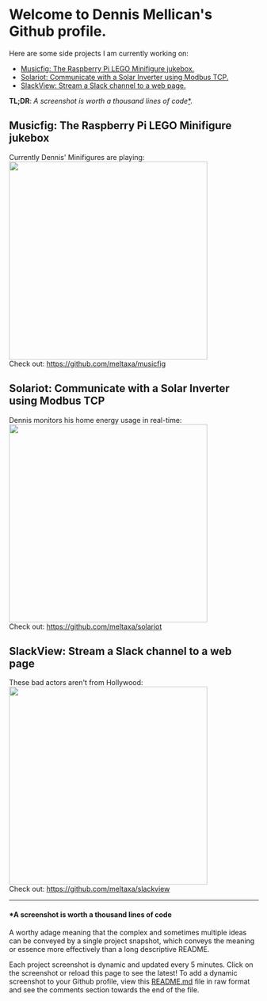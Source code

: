 # Welcome to Dennis Mellican's Github profile. 

Here are some side projects I am currently working on:

* <a href="#musicfig-the-raspberry-pi-lego-minifigure-jukebox">Musicfig: The Raspberry Pi LEGO Minifigure jukebox.</a>
* <a href="#solariot-communicate-with-a-solar-inverter-using-modbus-tcp">Solariot: Communicate with a Solar Inverter using Modbus TCP.</a>
* <a href="#slackview-stream-a-slack-channel-to-a-web-page">SlackView: Stream a Slack channel to a web page.</a>

<b>TL;DR</b>: <i>A screenshot is worth a thousand lines of code</i><a href="https://github.com/meltaxa/meltaxa/blob/master/README.md#a-screenshot-is-worth-a-thousand-lines-of-code">*</a>.

## Musicfig: The Raspberry Pi LEGO Minifigure jukebox
<p align="left">
Currently Dennis' Minifigures are playing:<br>
<img src="https://musicfig.com/images/nowplaying.png?github=profile" width=400px><br>
Check out: <a href="https://github.com/meltaxa/musicfig">https://github.com/meltaxa/musicfig</a>
</p>

## Solariot: Communicate with a Solar Inverter using Modbus TCP
<p align="left">
Dennis monitors his home energy usage in real-time:<br>
<img src="https://mellican.com/images/solarspy-live.png?github=profile" width=400px><br>
Check out: <a href="https://github.com/meltaxa/solariot">https://github.com/meltaxa/solariot</a>
</p>

## SlackView: Stream a Slack channel to a web page
<p align="left">
These bad actors aren't from Hollywood:<br>
<img src="https://mellican.com/images/badactors.png?github=profile" width=400px><br>
Check out: <a href="https://github.com/meltaxa/slackview">https://github.com/meltaxa/slackview</a>
</p>

<hr/>

#### *A screenshot is worth a thousand lines of code
A worthy adage meaning that the complex and sometimes multiple ideas can be conveyed by a single project snapshot, which conveys the meaning or essence more effectively than a long descriptive README.

Each project screenshot is dynamic and updated every 5 minutes. Click on the screenshot or reload this page to see the latest! To add a dynamic screenshot to your Github profile, view this <a href="https://github.com/meltaxa/meltaxa/raw/master/README.md">README.md</a> file in raw format and see the comments section towards the end of the file.

<!---
To add a dynamic screenshot to your Github profile
==================================================

Dynamic images are served from a web server. The screenshots are taken periodically by Puppeteer.
The web server must disable caching for the images using headers. Any CDN must respect these headers.
Github uses it's own CDN service called Camo. You may need to purge any images in it's cache too.

Instructions are for Ubuntu systems. Ironically, a screenshot doesn't cover 100 comment lines in these instructions. :-)

# Install Google Chrome
sudo apt-get install libxss1 libappindicator1 libindicator7
wget https://dl.google.com/linux/direct/google-chrome-stable_current_amd64.deb
sudo dpkg -i google-chrome*.deb  # Might show "errors", fixed by next line
sudo apt-get install -f

# Install Node Stable (v10)
curl -sL https://deb.nodesource.com/setup_10.x | sudo -E bash -
sudo apt-get install -y nodejs

# Run Chrome as a background process
# https://chromium.googlesource.com/chromium/src/+/lkgr/headless/README.md
# --disable-gpu currently required, see link above
google-chrome --headless --hide-scrollbars --remote-debugging-port=9222 --disable-gpu &

# Install script dependencies
npm install chrome-remote-interface minimist

# Install Puppeteer
npm i puppeteer

# Install fs
npm i fs

# Use Puppeteer to take the screenshots of the website. Because we are saving directly to the 
# web site folder, using symlinks will reduce a race condition when the same file is being 
# accessed and written to at the same time. Save this file as
# <PATH_TO>/website-screenshot.js:

const puppeteer = require('puppeteer');
const fs = require('fs');

var ts_hms = new Date();
var timestamp = ts_hms.getFullYear() +
    ("0" + (ts_hms.getMonth() + 1)).slice(-2) +
    ("0" + (ts_hms.getDate())).slice(-2) + '-' +
    ("0" + ts_hms.getHours()).slice(-2) +
    ("0" + ts_hms.getMinutes()).slice(-2);

function callback(err) {
}

(async () => {
  const browser = await puppeteer.launch({ignoreHTTPSErrors: true});
  const page = await browser.newPage();
  await page.setCacheEnabled(false);
  await page.setDefaultNavigationTimeout(120000);

  let VIEWPORT = { width: 1280, height: 1270, deviceScaleFactor: 1 }; 
  await page.setViewport(VIEWPORT);
  await page.goto('<IMG_URL>', {waitUntil: 'networkidle0'});
  await page.screenshot({ path: '<SAVE_SCREENSHOT_PATH>/screenshot-' + timestamp + '.png' });
  try {
    var symtarget = fs.readlinkSync('<SAVE_SCREENSHOT_PATH>/screenshot.png');
    fs.unlink(symtarget, callback);
  } catch (e) {
    // Symlink doesn't exist yet. Just ignore.
  }
  fs.unlink('<SAVE_SCREENSHOT_PATH>/screenshot.png', callback);
  fs.symlink('<SAVE_SCREENSHOT_PATH>/screenshot-' + timestamp + '.png',
             '<SAVE_SCREENSHOT_PATH>/screenshot.png',
             'file',
             callback);
  await browser.close();

})();

# Use cron to schedule the Puppeteer to run every 5 minutes:
*/5 * * * * node <PATH_TO>/website-screenshots.js

# Update nginx to disable cache control for the image file:

    location /<WEB_FOLDER>/screenshot.png {
        add_header Cache-Control no-cache;
    }

# If Cloudflare is being used as a CDN, set the "Browser Cache TTL" to "Respect Existing Headers".

# Github cache can be flushed manually by firstly confirming cache-control is set to no-cache:

curl -I <url_image>

# and then Purging the image from Github's Camo CDN. To get the CAMO_URL of the cached image, right
# click on the target image in the README webpage:

curl -X PURGE <CAMO_URL>

# References:
https://docs.github.com/en/free-pro-team@latest/github/authenticating-to-github/about-anonymized-image-urls

--->
